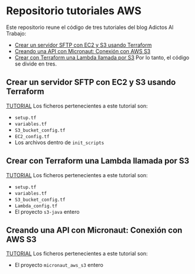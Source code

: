 # Repositorio tutoriales AWS
Este repositorio reune el código de tres tutoriales del blog Adictos Al Trabajo:
- [Crear un servidor SFTP con EC2 y S3 usando Terraform](https://www.adictosaltrabajo.com/2020/11/16/crear-un-servidor-sftp-con-ec2-y-s3-usando-terraform)
- [Creando una API con Micronaut: Conexión con AWS S3](https://www.adictosaltrabajo.com/2020/11/16/crear-con-terraform-una-lambda-llamada-por-s3)
- [Crear con Terraform una Lambda llamada por S3](https://www.adictosaltrabajo.com/2020/11/16/creando-una-api-con-micronaut-conexion-con-aws-s3)
Por lo tanto, el código se divide en tres.

## Crear un servidor SFTP con EC2 y S3 usando Terraform
[TUTORIAL](https://www.adictosaltrabajo.com/2020/11/16/crear-un-servidor-sftp-con-ec2-y-s3-usando-terraform) Los ficheros pertenecientes a este tutorial son:
- `setup.tf`
- `variables.tf`
- `S3_bucket_config.tf`
- `EC2_config.tf`
- Los archivos dentro de `init_scripts`

## Crear con Terraform una Lambda llamada por S3
[TUTORIAL](https://www.adictosaltrabajo.com/2020/11/16/crear-con-terraform-una-lambda-llamada-por-s3) Los ficheros pertenecientes a este tutorial son:
- `setup.tf`
- `variables.tf`
- `S3_bucket_config.tf`
- `Lambda_config.tf`
- El proyecto `s3-java` entero

## Creando una API con Micronaut: Conexión con AWS S3
[TUTORIAL](https://www.adictosaltrabajo.com/2020/11/16/creando-una-api-con-micronaut-conexion-con-aws-s3) Los ficheros pertenecientes a este tutorial son:
- El proyecto `micronaut_aws_s3` entero
